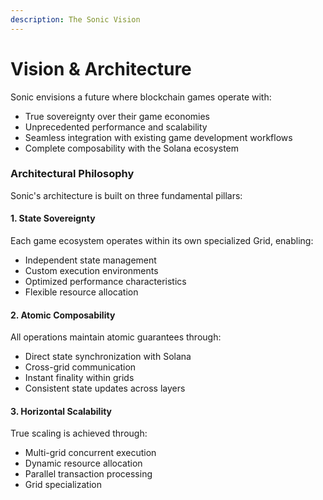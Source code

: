```yaml
---
description: The Sonic Vision
---
```


# Vision & Architecture

Sonic envisions a future where blockchain games operate with:

* True sovereignty over their game economies
* Unprecedented performance and scalability
* Seamless integration with existing game development workflows
* Complete composability with the Solana ecosystem

### Architectural Philosophy

Sonic's architecture is built on three fundamental pillars:

#### 1. State Sovereignty

Each game ecosystem operates within its own specialized Grid, enabling:

* Independent state management
* Custom execution environments
* Optimized performance characteristics
* Flexible resource allocation

#### 2. Atomic Composability

All operations maintain atomic guarantees through:

* Direct state synchronization with Solana
* Cross-grid communication
* Instant finality within grids
* Consistent state updates across layers

#### 3. Horizontal Scalability

True scaling is achieved through:

* Multi-grid concurrent execution
* Dynamic resource allocation
* Parallel transaction processing
* Grid specialization
